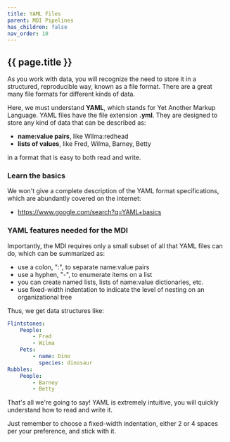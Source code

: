 ```yaml
---
title: YAML Files
parent: MDI Pipelines
has_children: false
nav_order: 10
---
```


## {{ page.title }}

As you work with data, you will recognize
the need to store it in a structured, reproducible way,
known as a file format. There are a great many file formats
for different kinds of data.

Here, we must understand **YAML**, which
stands for Yet Another Markup Language. YAML files
have the file extension **.yml**.  They are designed to store
any kind of data that can be described as:

- **name:value pairs**, like Wilma:redhead
- **lists of values**, like Fred, Wilma, Barney, Betty

in a format that is easy to both read and write.

### Learn the basics

We won't give a complete description of the YAML 
format specifications, which are abundantly covered on
the internet:

- <https://www.google.com/search?q=YAML+basics>

### YAML features needed for the MDI

Importantly, the MDI requires only a small
subset of all that YAML files can do, which can be summarized as:

- use a colon, ":", to separate name:value pairs
- use a hyphen, "-", to enumerate items on a list
- you can create named lists, lists of name:value dictionaries, etc.
- use fixed-width indentation to indicate the level of nesting on an organizational tree

Thus, we get data structures like:

```yml
Flintstones:
    People:
        - Fred
        - Wilma
    Pets:
        - name: Dino
          species: dinosaur
Rubbles:
    People:
        - Barney
        - Betty
```

That's all we're going to say! YAML is extremely intuitive, 
you will quickly understand how to read and write it. 

Just remember to choose a fixed-width indentation,
either 2 or 4 spaces per your preference, and stick with it.
